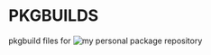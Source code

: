 # PKGBUILDS

pkgbuild files for ![my personal package repository](https://github.com/AnthonyMichaelTDM/genesis-repo)

